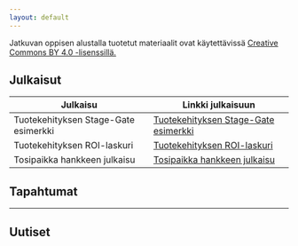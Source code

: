 ```yaml
---
layout: default
---
```

Jatkuvan oppisen alustalla tuotetut materiaalit ovat käytettävissä [Creative Commons BY 4.0 -lisenssillä.](https://creativecommons.org/licenses/by/4.0/legalcode.fi)
## Julkaisut

| Julkaisu | Linkki julkaisuun |
|----|----|
| Tuotekehityksen Stage-Gate esimerkki  | [Tuotekehityksen Stage-Gate esimerkki](https://github.com/SeAMK-alykkaat-teknologiat/Tuotekehitys-Stage-Gate-esimerkki.git) |
| Tuotekehityksen ROI-laskuri | [Tuotekehityksen ROI-laskuri](https://github.com/SeAMK-alykkaat-teknologiat/Tuotekehitys-ROI-tuotekehityslaskuri.git)|
| Tosipaikka hankkeen julkaisu | [Tosipaikka hankkeen julkaisu](https://github.com/SeAMKedu/tosipaikka-indoor-positioning.git)|




## Tapahtumat
---
## Uutiset

